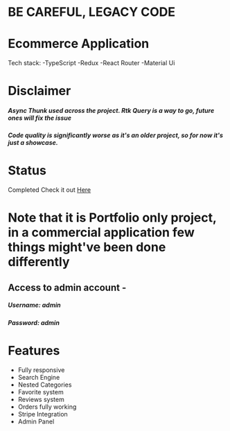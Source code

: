 # BE CAREFUL, LEGACY CODE
# Ecommerce Application
Tech stack:
-TypeScript
-Redux
-React Router
-Material Ui

# Disclaimer
##### Async Thunk used across the project. Rtk Query is a way to go, future ones will fix the issue
##### Code quality is significantly worse as it's an older project, so for now it's just a showcase.

# Status
Completed
Check it out [Here](https://ecommerce.czarnowskijakub.tech/)

# Note that it is Portfolio only project, in a commercial application few things might've been done differently
## Access to admin account - 
##### Username: admin
##### Password: admin

# Features
- Fully responsive
- Search Engine
- Nested Categories
- Favorite system
- Reviews system
- Orders fully working
- Stripe Integration
- Admin Panel
